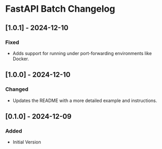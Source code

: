 <!-- Keep a Changelog guide -> https://keepachangelog.com -->

# FastAPI Batch Changelog

## [1.0.1] - 2024-12-10

### Fixed
- Adds support for running under port-forwarding environments like Docker.

## [1.0.0] - 2024-12-10

### Changed
- Updates the README with a more detailed example and instructions.

## [0.1.0] - 2024-12-09

### Added
- Initial Version